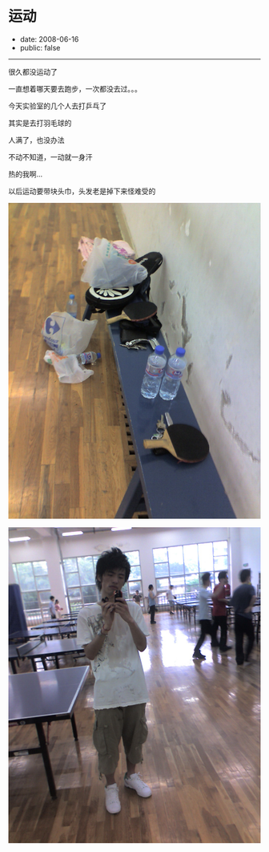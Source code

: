 # 运动

- date: 2008-06-16
- public: false

--------------------------


很久都没运动了

一直想着哪天要去跑步，一次都没去过。。。

今天实验室的几个人去打乒乓了

其实是去打羽毛球的

人满了，也没办法

不动不知道，一动就一身汗

热的我啊...

以后运动要带块头巾，头发老是掉下来怪难受的

![](../../uploads/blogger/200806160001.jpg)

![](../../uploads/blogger/200806160003.jpg)
